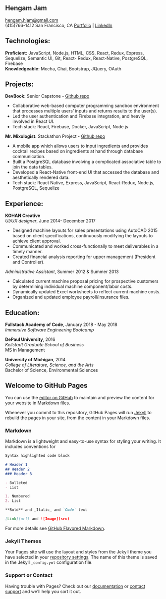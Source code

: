 
## Hengam Jam

hengam.hjam@gmail.com  
(415)766-1412 
San Francisco, CA 
[Portfolio](http://hengamjam.com/) | [LinkedIn](https://www.linkedin.com/in/hengam-jam-b7399a86/)

## Technologies:

**Proficient:** JavaScript, Node.js, HTML, CSS, React, Redux, Express, Sequelize, Semantic UI, Git, React- Redux, React-Native, PostgreSQL, Firebase  
**Knowledgeable:** Mocha, Chai, Bootstrap, JQuery, OAuth

## Projects:

**DevBook:** Senior Capstone - [Github repo](https://github.com/devbook-live/DevBook)

- Collaborative web-based computer programming sandbox environment that processes multiple users’ inputs and returns results to the user(s).
- Led the user authentication and Firebase integration, and heavily involved in React UI.
- Tech stack: React, Firebase, Docker, JavaScript, Node.js

**Mr. Mixologist:** Stackathon Project - [Github repo](https://github.com/MrMixologist)

- A mobile app which allows users to input ingredients and provides cocktail recipes based on ingredients at hand through database communication.
- Built a PostgreSQL database involving a complicated associative table to join the data tables.
- Developed a React-Native front-end UI that accessed the database and aesthetically rendered data.
- Tech stack: React Native, Express, JavaScript, React-Redux, Node.js, PostgreSQL, Sequelize

## Experience:

**KOHAN Creative**  
_UI/UX designer_, June 2014- December 2017

- Designed machine layouts for sales presentations using AutoCAD 2015 based on client specifications, continuously modifying the layouts to achieve client approval.
- Communicated and worked cross-functionally to meet deliverables in a timely manner.
- Created financial analysis reporting for upper management (President and Controller).

_Administrative Assistant_, Summer 2012 & Summer 2013

- Calculated current machine proposal pricing for prospective customers by determining individual machine component/labor costs.
- Dynamically updated Excel worksheets to reflect current machine costs.
- Organized and updated employee payroll/insurance files.

## Education:

**Fullstack Academy of Code**, January 2018 - May 2018  
_Immersive Software Engineering Bootcamp_

**DePaul University**, 2016  
_Kellstadt Graduate School of Business_  
MS in Management

**University of Michigan**, 2014  
_College of Literature, Science, and the Arts_  
Bachelor of Science, Environmental Sciences




































## Welcome to GitHub Pages

You can use the [editor on GitHub](https://github.com/HengamJam/Resume/edit/gh-pages/index.md) to maintain and preview the content for your website in Markdown files.

Whenever you commit to this repository, GitHub Pages will run [Jekyll](https://jekyllrb.com/) to rebuild the pages in your site, from the content in your Markdown files.

### Markdown

Markdown is a lightweight and easy-to-use syntax for styling your writing. It includes conventions for

```markdown
Syntax highlighted code block

# Header 1
## Header 2
### Header 3

- Bulleted
- List

1. Numbered
2. List

**Bold** and _Italic_ and `Code` text

[Link](url) and ![Image](src)
```

For more details see [GitHub Flavored Markdown](https://guides.github.com/features/mastering-markdown/).

### Jekyll Themes

Your Pages site will use the layout and styles from the Jekyll theme you have selected in your [repository settings](https://github.com/HengamJam/Resume/settings). The name of this theme is saved in the Jekyll `_config.yml` configuration file.

### Support or Contact

Having trouble with Pages? Check out our [documentation](https://docs.github.com/categories/github-pages-basics/) or [contact support](https://github.com/contact) and we’ll help you sort it out.
